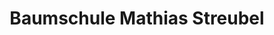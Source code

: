 ---
title: "Baumschule Mathias Streubel"
url: /doebeln/baumschule-mathias-streubel/
shop: Allgemein
---